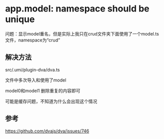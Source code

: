 # app.model: namespace should be unique 

问题：显示model重名，但是实际上我只在crud文件夹下面使用了一个model.ts文件，namespace为“crud”

## 解决方法

src/.umi/plugin-dva/dva.ts

 文件中多次导入和使用了model

model0和model1 删除重复的内容即可

可能是缓存问题，不知道为什么会出现这个情况

## 参考

https://github.com/dvajs/dva/issues/746